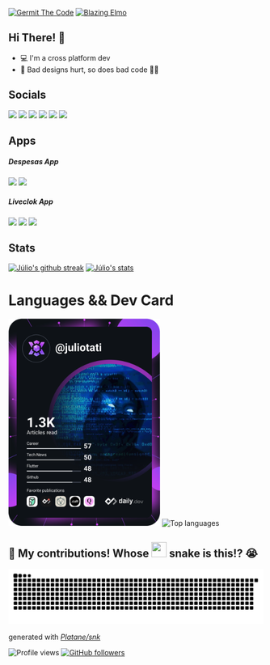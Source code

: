 <!-- ![germit-the-coder](https://user-images.githubusercontent.com/59662912/159568127-0230807b-dd72-4c97-b023-b8acbcc9cbd4.gif) -->
<!-- ![blazing-elmo](https://user-images.githubusercontent.com/59662912/159568426-01f0f338-7383-4b93-bcfe-0ef4e285bbec.gif) -->

<a href="https://instagram.com/_juliotati"><img src="https://user-images.githubusercontent.com/59662912/159568127-0230807b-dd72-4c97-b023-b8acbcc9cbd4.gif" width="380" alt="Germit The Code"/></a>
<a href="https://theselfdev.com/community/julio-tati"><img src="https://user-images.githubusercontent.com/59662912/159568426-01f0f338-7383-4b93-bcfe-0ef4e285bbec.gif" height="220" alt="Blazing Elmo"/></a>


## Hi There! 👋

- 💻 I'm a cross platform dev
- 🤕 Bad designs hurt, so does bad code 🤢🤮

## Socials
<a href="https://twitter.com/_juliotati" target="_blank"><img src="https://img.shields.io/badge/Twitter-1DA1F2?style=for-the-badge&logo=twitter&logoColor=white" /></a>
<a href="https://instagram.com/_juliotati" target="_blank"><img src="https://img.shields.io/badge/Instagram-E4405F?style=for-the-badge&logo=instagram&logoColor=white" /></a>
<a href="https://instagram.com/_juliotati" target="_blank"><img src="https://img.shields.io/badge/LinkedIn-0077B5?style=for-the-badge&logo=linkedin&logoColor=white" /></a>
<a href="https://hashnode.com/@juliotati" target="_blank"><img src="https://img.shields.io/badge/Hashnode-2962FF?style=for-the-badge&logo=hashnode&logoColor=white" /></a>
<a href="https://dev.to/_juliotati" target="_blank"><img src="https://img.shields.io/badge/dev.to-0A0A0A?style=for-the-badge&logo=devdotto&logoColor=white" /></a>
<a href="https://juliotati.com/" target="_blank"><img src="https://img.shields.io/badge/website-000000?style=for-the-badge&logo=About.me&logoColor=white" /></a>

<!-- <a href="..."><img src="..." /></a> -->
<!-- https://img.shields.io/badge/iOS-000000?style=for-the-badge&logo=ios&logoColor=white -->


## Apps

##### Despesas App
<!-- <a href="..."><img src="https://img.shields.io/badge/iOS-000000?style=for-the-badge&logo=ios&logoColor=white" /></a> -->
<a href="https://play.google.com/store/apps/details?id=com.mocedesenhos.despesas"><img src="https://img.shields.io/badge/Android-3DDC84?style=for-the-badge&logo=android&logoColor=white" /></a>
<a href="https://despesas.juliotati.com/"><img src="https://img.shields.io/badge/website-000000?style=for-the-badge&logo=About.me&logoColor=white" /></a>

##### Liveclok App
<a href="https://testflight.apple.com/join/He4Nf1fu"><img src="https://img.shields.io/badge/iOS-000000?style=for-the-badge&logo=ios&logoColor=white" /></a>
<a href="https://play.google.com/store/apps/details?id=com.juliotati.liveclok"><img src="https://img.shields.io/badge/Android-3DDC84?style=for-the-badge&logo=android&logoColor=white" /></a>
<a href="https://pomo.theselfdev.com/"><img src="https://img.shields.io/badge/website-000000?style=for-the-badge&logo=About.me&logoColor=white" /></a>

## Stats
[![Júlio's github streak](https://github-readme-streak-stats.herokuapp.com/?user=juliotati&theme=tokyonight)](https://github.com/juliotati/github-readme-streak-stats)
[![Júlio's stats](https://github-readme-stats.vercel.app/api?username=Juliotati&langs_count=3&layout=compact&show_icons=true&theme=tokyonight&count_private=true&include_all_commits=true)](https://github.com/Juliotati/github-readme-stats)

# Languages && Dev Card
<a href="https://app.daily.dev/juliotati"><img src="https://github.com/Juliotati/Juliotati/blob/main/devcard.svg" width="300" alt="Júlio Tati's Dev Card"/></a>
![Top languages](https://github-readme-stats.vercel.app/api/top-langs/?username=juliotati&theme=tokyonight)
<!-- [![Júlio's top languages](https://github-readme-stats.vercel.app/api/top-langs/?username=juliotati&theme=tokyonight)](https://github.com/juliotati/github-readme-stats) -->

## 🤯 My contributions! Whose <img src= "https://c.tenor.com/BczFoyx41WoAAAAj/swallowed-the-mighty-ones.gif" width= "30" height= "30"> snake is this!? 😭
![Contribution grid snake animation](https://raw.githubusercontent.com/juliotati/juliotati/output/github-contribution-grid-snake.svg)

generated with _[Platane/snk](https://github.com/Platane/snk)_

![Profile views](https://gpvc.arturio.dev/juliotati)
[![GitHub followers](https://img.shields.io/github/followers/juliotati.svg?style=social&label=Follow&maxAge=2592000)](https://github.com/juliotati?tab=followers)
